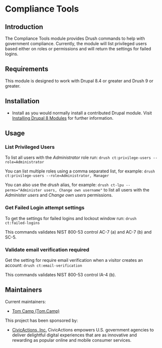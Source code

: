 # Compliance Tools

## Introduction

The Compliance Tools module provides Drush commands to help with government
compliance. Currently, the module will list privileged users based either on
roles or permissions and will return the settings for failed logins.

## Requirements

This module is designed to work with Drupal 8.4 or greater and Drush 9 or
greater.

## Installation

* Install as you would normally install a contributed Drupal module.
  Visit [Installing Drupal 8 Modules](https://www.drupal.org/node/1897420]) for further information.

## Usage

### List Privileged Users

To list all users with the _Administrator_ role run:
`drush ct:privilege-users --role=Administrator`

You can list multiple roles using a comma separated list, for example:
`drush ct:privilege-users --role=Administrator, Manager`

You can also use the _drush_ alias, for example:
`drush ct-lpu --perms="Administer users, Change own username"`
to list all users with the _Administer users_ and _Change own users_
permissions.

### Get Failed Login attempt settings

To get the settings for failed logins and lockout window run:
`drush ct:failed-logins`

This commands validates NIST 800-53 control AC-7 (a) and AC-7 (b) and SC-5.

### Validate email verification required

Get the setting for require email verification when a visitor creates an
account: `drush ct:email-verification`

This commands validates NIST 800-53 control IA-4 (b).

## Maintainers

Current maintainers:

* [Tom Camp (Tom.Camp)](https://www.drupal.org/u/tomcamp)

This project has been sponsored by:

* [CivicActions, Inc.](https://www.drupal.org/civicactions)
  CivicActions empowers U.S. government agencies to deliver delightful digital
  experiences that are as innovative and rewarding as popular online and mobile
  consumer services.
